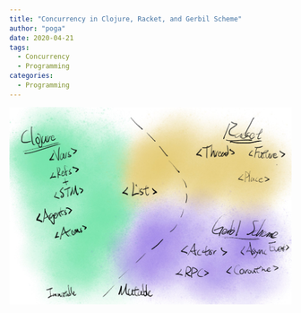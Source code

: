 ```yaml
---
title: "Concurrency in Clojure, Racket, and Gerbil Scheme"
author: "poga"
date: 2020-04-21
tags:
  - Concurrency
  - Programming
categories:
  - Programming
---
```


![](./index.jpeg)
